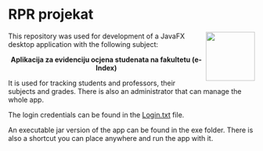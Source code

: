 RPR projekat
============
<img align="right" width="100" height="100" src="https://raw.githubusercontent.com/fpoljcic/rpr-projekat/master/exe/eindex.ico">

This repository was used for development of a JavaFX desktop application with the following subject:

<p align="center">
  <b>Aplikacija za evidenciju ocjena studenata na fakultetu (e-Index)</b>
</p>

It is used for tracking students and professors, their subjects and grades. There is also an administrator that can manage the whole app.

The login credentials can be found in the [Login.txt](https://github.com/fpoljcic/rpr-projekat/blob/master/Login.txt) file.

An executable jar version of the app can be found in the exe folder. There is also a shortcut you can place anywhere and run the app with it.